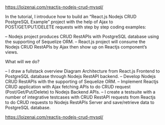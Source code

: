 https://loizenai.com/reactjs-nodejs-crud-mysql/

In the tutorial, I introduce how to build an “React.js Nodejs CRUD PostgreSQL Example” project with the help of Ajax to POST/GET/PUT/DELETE requests with step by step coding examples:

– Nodejs project produces CRUD RestAPIs with PostgreSQL database using the supporting of Sequelize ORM.
– React.js project will consume the Nodejs CRUD RestAPIs by Ajax then show up on Reactjs component’s views.

What will we do?

– I draw a fullstack overview Diagram Architecture from React.js Frontend to PostgreSQL database through Nodejs RestAPI backend.
– Develop Nodejs CRUD RestAPIs with the supporting of Sequelize ORM.
– Implement Reactjs CRUD application with Ajax fetching APIs to do CRUD request (Post/Get/Put/Delete) to Nodejs Backend APIs.
– I create a testsuite with a number of integrative testcases with CRUD RestAPI requests from Reactjs to do CRUD requests to Nodejs RestAPIs Server and save/retrieve data to PostgreSQL database.

https://loizenai.com/reactjs-nodejs-crud-mysql/
